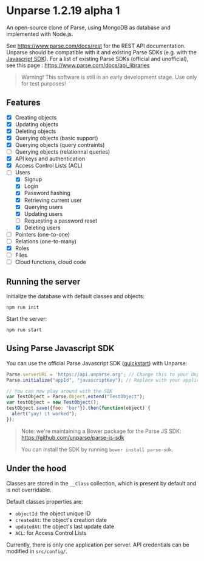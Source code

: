 Unparse 1.2.19 alpha 1
======================

An open-source clone of Parse, using MongoDB as database and implemented with Node.js.

See https://www.parse.com/docs/rest for the REST API documentation. Unparse should be compatible with it and existing Parse SDKs (e.g. with the [Javascript SDK](https://parse.com/docs/js_guide)). For a list of existing Parse SDKs (official and unofficial), see this page : https://www.parse.com/docs/api_libraries

> Warning! This software is still in an early development stage. Use only for test purposes!

Features
--------

- [x] Creating objects
- [x] Updating objects
- [x] Deleting objects
- [x] Querying objects (basic support)
- [x] Querying objects (query contraints)
- [ ] Querying objects (relationnal queries)
- [x] API keys and authentication
- [x] Access Control Lists (ACL)
- [ ] Users
  - [x] Signup
  - [x] Login
  - [x] Password hashing
  - [x] Retrieving current user
  - [x] Querying users
  - [x] Updating users
  - [ ] Requesting a password reset
  - [x] Deleting users
- [ ] Pointers (one-to-one)
- [ ] Relations (one-to-many)
- [x] Roles
- [ ] Files
- [ ] Cloud functions, cloud code

Running the server
------------------

Initialize the database with default classes and objects:
```
npm run init
```

Start the server:
```
npm run start
```

Using Parse Javascript SDK
--------------------------

You can use the official Parse Javascript SDK ([quickstart](https://parse.com/apps/quickstart#parse_data/web)) with Unparse:
```js
Parse.serverURL = 'https://api.unparse.org'; // Change this to your Unparse server URL
Parse.initialize("appId", "javascriptKey"); // Replace with your application ID and your Javascript API key (defined in src/config/)

// You can now play around with the SDK
var TestObject = Parse.Object.extend("TestObject");
var testObject = new TestObject();
testObject.save({foo: "bar"}).then(function(object) {
  alert("yay! it worked");
});
```

> Note: we're maintaining a Bower package for the Parse JS SDK: https://github.com/unparse/parse-js-sdk
>
> You can install the SDK by running `bower install parse-sdk`.

Under the hood
--------------

Classes are stored in the `__Class` collection, which is present by default and is not overridable.

Default classes properties are:
* `objectId`: the object unique ID
* `createdAt`: the object's creation date
* `updatedAt`: the object's last update date
* `ACL`: for Access Control Lists

Currently, there is only one application per server. API credentials can be modified in `src/config/`.
